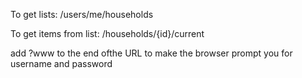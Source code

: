 To get lists:
/users/me/households 

To get items from list:
/households/{id}/current

add ?www to the end ofthe URL to make the browser prompt you for username and password